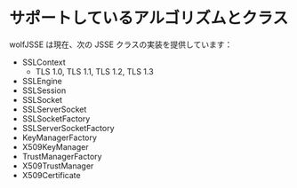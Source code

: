#  サポートしているアルゴリズムとクラス


wolfJSSE は現在、次の JSSE クラスの実装を提供しています：

- SSLContext
    + TLS 1.0, TLS 1.1, TLS 1.2, TLS 1.3
- SSLEngine
- SSLSession
- SSLSocket
- SSLServerSocket
- SSLSocketFactory
- SSLServerSocketFactory
- KeyManagerFactory
- X509KeyManager
- TrustManagerFactory
- X509TrustManager
- X509Certificate
